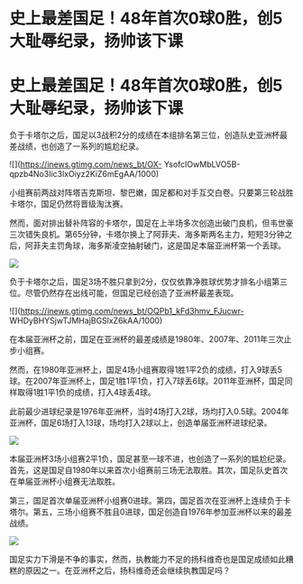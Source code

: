 # 史上最差国足！48年首次0球0胜，创5大耻辱纪录，扬帅该下课

# 史上最差国足！48年首次0球0胜，创5大耻辱纪录，扬帅该下课

负于卡塔尔之后，国足以3战积2分的成绩在本组排名第三位，创造队史亚洲杯最差战绩，也创造了一系列的尴尬纪录。

![](https://inews.gtimg.com/news_bt/OX-
YsofcIOwMbLVO5B-qpzb4No3Iic3lxOiyz2KiZ6mEgAA/1000)

小组赛前两战对阵塔吉克斯坦、黎巴嫩，国足都和对手互交白卷。只要第三轮战胜卡塔尔，国足仍然将晋级淘汰赛。

然而，面对排出替补阵容的卡塔尔，国足在上半场多次创造出破门良机，但韦世豪三次错失良机。第65分钟，卡塔尔换上了阿菲夫、海多斯两名主力，短短3分钟之后，阿菲夫主罚角球，海多斯凌空抽射破门，这是国足本届亚洲杯第一个丢球。

![](https://inews.gtimg.com/news_bt/Ghnnml9D-URLbjxZgLGIIP71Y2uOiCqKjvolNOkWM8ykIAA/0)

负于卡塔尔之后，国足3场不胜只拿到2分，仅仅依靠净胜球优势才排名小组第三位。尽管仍然存在出线可能，但国足已经创造了亚洲杯最差表现。

![](https://inews.gtimg.com/news_bt/OQPb1_kFd3hmv_FJucwr-
WHDyBHYSjwTJMHajBGSlxZ6kAA/1000)

在本届亚洲杯之前，国足在亚洲杯的最差成绩是1980年、2007年、2011年三次止步小组赛。

然而，在1980年亚洲杯上，国足4场小组赛取得1胜1平2负的成绩，打入9球丢5球。在2007年亚洲杯上，国足1胜1平1负，打入7球丢6球。2011年亚洲杯，国足同样取得1胜1平1负的成绩，打入4球丢4球。

此前最少进球纪录是1976年亚洲杯，当时4场打入2球，场均打入0.5球。2004年亚洲杯，国足6场打入13球，场均打入2球以上，创造单届亚洲杯进球纪录。

![](https://inews.gtimg.com/news_bt/Osoj5s1HBuRF_e5fyEwaK0h00cD8daK83ROp6Cu3wbnZAAA/1000)

本届亚洲杯3场小组赛2平1负，国足甚至一球不进，也创造了一系列的尴尬纪录。首先，这是国足自1980年以来首次小组赛前三场无法取胜。其次，国足队史首次在单届亚洲杯小组赛无法取胜。

第三，国足首次单届亚洲杯小组赛0进球。第四，国足首次在亚洲杯上连续负于卡塔尔。第五，三场小组赛不胜且0进球，国足创造自1976年参加亚洲杯以来的最差战绩。

![](https://inews.gtimg.com/news_bt/OzDo3uYD_qMABprpJfDay9lxilppcMorXhKoYxMLnn7BcAA/1000)

国足实力下滑是不争的事实，然而，执教能力不足的扬科维奇也是国足成绩如此糟糕的原因之一。在亚洲杯之后，扬科维奇还会继续执教国足吗？

